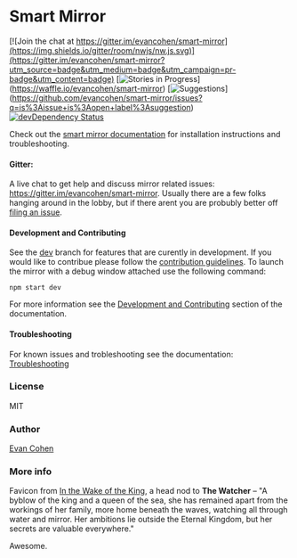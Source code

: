 # Smart Mirror
[![Join the chat at https://gitter.im/evancohen/smart-mirror](https://img.shields.io/gitter/room/nwjs/nw.js.svg)](https://gitter.im/evancohen/smart-mirror?utm_source=badge&utm_medium=badge&utm_campaign=pr-badge&utm_content=badge) [![Stories in Progress](https://img.shields.io/waffle/label/evancohen/smart-mirror/in%20progress.svg)] (https://waffle.io/evancohen/smart-mirror) [![Suggestions](https://img.shields.io/waffle/label/evancohen/smart-mirror/suggestion.svg?label=suggestions)]  (https://github.com/evancohen/smart-mirror/issues?q=is%3Aissue+is%3Aopen+label%3Asuggestion) [![devDependency Status](https://david-dm.org/evancohen/smart-mirror/dev-status.svg)](https://david-dm.org/evancohen/smart-mirror#info=devDependencies)

Check out the [smart mirror documentation](http://docs.smart-mirror.io) for installation instructions and troubleshooting.

#### Gitter:
A live chat to get help and discuss mirror related issues: https://gitter.im/evancohen/smart-mirror. Usually there are a few folks hanging around in the lobby, but if there arent you are probubly better off [filing an issue](https://github.com/evancohen/smart-mirror/issues/new).

#### Development and Contributing
See the [dev](https://github.com/evancohen/smart-mirror/tree/dev) branch for features that are curently in development.
If you would like to contribue please follow the [contribution guidelines](https://github.com/evancohen/smart-mirror/blob/master/CONTRIBUTING.md).
To launch the mirror with a debug window attached use the following command:
```
npm start dev
```
For more information see the [Development and Contributing](http://docs.smart-mirror.io/docs/development_and_contributing.html) section of the documentation.

#### Troubleshooting
For known issues and trobleshooting see the documentation: [Troubleshooting](http://docs.smart-mirror.io/docs/troubleshooting.html)

### License
MIT

### Author
[Evan Cohen](http://evanbtcohen.com/)

### More info
Favicon from [In the Wake of the King](http://walkingmind.evilhat.com/2014/03/17/in-the-wake-of-the-king/), a head nod to **The Watcher** – "A byblow of the king and a queen of the sea, she has remained apart from the workings of her family, more home beneath the waves, watching all through water and mirror. Her ambitions lie outside the Eternal Kingdom, but her secrets are valuable everywhere."

Awesome.
